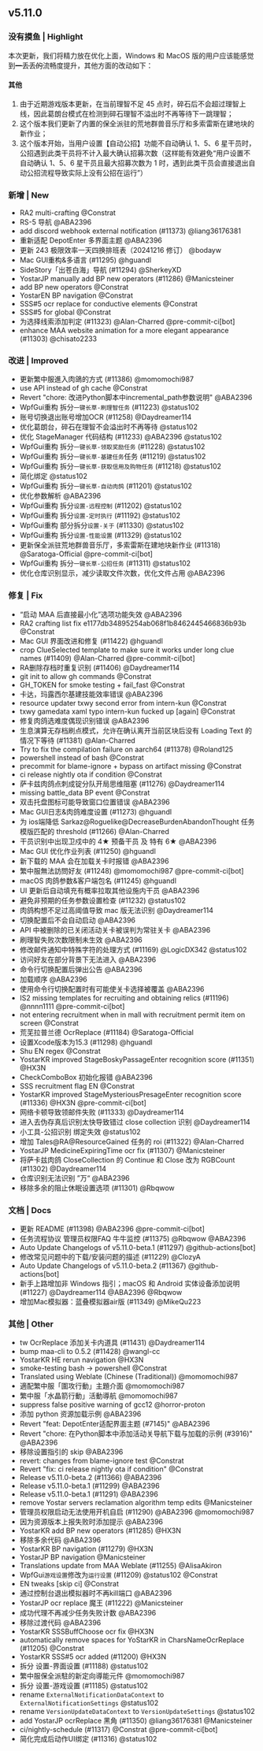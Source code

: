 ## v5.11.0

### 没有摸鱼 | Highlight

本次更新，我们将精力放在优化上面，Windows 和 MacOS 版的用户应该能感觉到<del>一丢丢的</del>流畅度提升，其他方面的改动如下：

#### 其他

1. 由于近期游戏版本更新，在当前理智不足 45 点时，碎石后不会超过理智上线，因此葛朗台模式在检测到碎石理智不溢出时不再等待下一跳理智；
2. 这个版本我们更新了内置的保全派驻的荒地群兽音乐厅和多索雷斯在建地块的新作业；
3. 这个版本开始，当用户设置【自动公招】功能不自动确认 1、5、6 星干员时，公招遇到此类干员将不计入最大确认招募次数（这样能有效避免“用户设置不自动确认 1、5、6 星干员且最大招募次数为 1 时，遇到此类干员会直接退出自动公招流程导致实际上没有公招在运行”）

### 新增 | New

* RA2 multi-crafting @Constrat
* RS-5 导航 @ABA2396
* add discord webhook external notification (#11373) @liang36176381
* 重新适配 DepotEnter 多界面主题 @ABA2396
* 更新 243 极限效率一天四换排班表（20241216 修订） @bodayw
* Mac GUI重构&多语言 (#11295) @hguandl
* SideStory「出苍白海」导航 (#11294) @SherkeyXD
* YostarJP manually add BP new operators (#11286) @Manicsteiner
* add BP new operators @Constrat
* YostarEN BP navigation @Constrat
* SSS#5 ocr replace for conductive elements @Constrat
* SSS#5 for global @Constrat
* 为选择线索添加判定 (#11323) @Alan-Charred @pre-commit-ci[bot]
* enhance MAA website animation for a more elegant appearance (#11303) @chisato2233

### 改进 | Improved

* 更新繁中服進入肉鴿的方式 (#11386) @momomochi987
* use API instead of gh cache @Constrat
* Revert "chore: 改进Python脚本中incremental_path参数说明" @ABA2396
* WpfGui重构 拆分`一键长草-刷理智任务` (#11223) @status102
* 账号切换退出账号增加OCR (#11258) @Daydreamer114
* 优化葛朗台，碎石在理智不会溢出时不再等待 @status102
* 优化 StageManager 代码结构 (#11233) @ABA2396 @status102
* WpfGui重构 拆分`一键长草-领取奖励任务` (#11228) @status102
* WpfGui重构 拆分`一键长草-基建任务`任务 (#11219) @status102
* WpfGui重构 拆分`一键长草-获取信用及购物任务` (#11218) @status102
* 简化绑定 @status102
* WpfGui重构 拆分`一键长草-自动肉鸽` (#11201) @status102
* 优化参数解析 @ABA2396
* WpfGui重构 拆分`设置-远程控制` (#11202) @status102
* WpfGui重构 拆分`设置-定时执行` (#11192) @status102
* WpfGui重构 部分拆分`设置-关于` (#11330) @status102
* WpfGui重构 拆分`设置-性能设置` (#11329) @status102
* 更新保全派驻荒地群兽音乐厅，多索雷斯在建地块新作业 (#11318) @Saratoga-Official @pre-commit-ci[bot]
* WpfGui重构 拆分`一键长草-公招任务` (#11311) @status102
* 优化仓库识别显示，减少读取文件次数，优化文件占用 @ABA2396

### 修复 | Fix

* “启动 MAA 后直接最小化”选项功能失效 @ABA2396
* RA2 crafting list fix e1177db34895254ab068f1b8462445466836b93b @Constrat
* Mac GUI 界面改进和修复 (#11422) @hguandl
* crop ClueSelected template to make sure it works under long clue names (#11409) @Alan-Charred @pre-commit-ci[bot]
* RA删除存档时重复识别 (#11406) @Daydreamer114
* git init to allow gh commands @Constrat
* GH_TOKEN for smoke testing + fail_fast @Constrat
* 卡达，玛露西尔基建技能效率错误 @ABA2396
* resource updater txwy second error from intern-kun @Constrat
* txwy gamedata xaml typo intern-kun fucked up [again] @Constrat
* 修复肉鸽选难度偶现识别错误 @ABA2396
* 生息演算无存档刷点模式，允许在确认离开当前区块后没有 Loading Text 的情况下等待 (#11381) @Alan-Charred
* Try to fix the compilation failure on aarch64 (#11378) @Roland125
* powershell instead of bash @Constrat
* precommit for blame-ignore + bypass on artifact missing @Constrat
* ci release nightly ota if condition @Constrat
* 萨卡兹肉鸽点刺成锭分队开局思维阻塞 (#11276) @Daydreamer114
* missing battle_data BP event @Constrat
* 双击托盘图标可能导致窗口位置错误 @ABA2396
* Mac GUI日志&肉鸽难度设置 (#11273) @hguandl
* 为 ios端降低 Sarkaz@Roguelike@DecreaseBurdenAbandonThought 任务模版匹配的 threshold (#11266) @Alan-Charred
* 干员识别中出现卫戍中的 4★ 预备干员 及 特有 6★ @ABA2396
* Mac GUI 优化作业列表 (#11250) @hguandl
* 新下载的 MAA 会在加载关卡时报错 @ABA2396
* 繁中服無法訪問好友 (#11248) @momomochi987 @pre-commit-ci[bot]
* macOS 肉鸽参数&客户端包名 (#11245) @hguandl
* UI 更新后自动填充有概率拉取其他设施内干员 @ABA2396
* 避免非预期的任务参数设置检查 (#11232) @status102
* 肉鸽构想不足过高阈值导致 mac 版无法识别 @Daydreamer114
* 切换配置后不会自动启动 @ABA2396
* API 中被删除的已关闭活动关卡被误判为常驻关卡 @ABA2396
* 刷理智失败次数限制未生效 @ABA2396
* 修改邮件通知中特殊字符的处理方式 (#11169) @LogicDX342 @status102
* 访问好友在部分背景下无法进入 @ABA2396
* 命令行切换配置后弹出公告 @ABA2396
* 加载顺序 @ABA2396
* 使用命令行切换配置时有可能使关卡选择被覆盖 @ABA2396
* IS2 missing templates for recruiting and obtaining relics (#11196) @nnnn1111 @pre-commit-ci[bot]
* not entering recruitment when in mall with recruitment permit item on screen @Constrat
* 荒芜拉普兰德 OcrReplace (#11184) @Saratoga-Official
* 设置Xcode版本为15.3 (#11298) @hguandl
* Shu EN regex @Constrat
* YostarKR improved StageBoskyPassageEnter recognition score (#11351) @HX3N
* CheckComboBox 初始化报错 @ABA2396
* SSS recruitment flag EN @Constrat
* YostarKR improved StageMysteriousPresageEnter recognition score (#11336) @HX3N @pre-commit-ci[bot]
* 网络卡顿导致领邮件失败 (#11333) @Daydreamer114
* 进入去伪存真后识别太快导致错过 close collection 识别 @Daydreamer114
* 小工具-公招识别 绑定失效 @status102
* 增加 Tales@RA@ResourceGained 任务的 roi (#11322) @Alan-Charred
* YostarJP MedicineExpiringTime ocr fix (#11307) @Manicsteiner
* 将萨卡兹肉鸽 CloseCollection 的 Continue 和 Close 改为 RGBCount (#11302) @Daydreamer114
* 仓库识别无法识别 ”万“ @ABA2396
* 移除多余的阻止休眠设置选项 (#11301) @Rbqwow

### 文档 | Docs

* 更新 README (#11398) @ABA2396 @pre-commit-ci[bot]
* 任务流程协议 管理员权限FAQ 牛牛监控 (#11375) @Rbqwow @ABA2396
* Auto Update Changelogs of v5.11.0-beta.1 (#11297) @github-actions[bot]
* 修改常见问题中的下载/安装问题的描述 (#11229) @ClozyA
* Auto Update Changelogs of v5.11.0-beta.2 (#11367) @github-actions[bot]
* 新手上路增加非 Windows 指引；macOS 和 Android 实体设备添加说明 (#11227) @Daydreamer114 @ABA2396 @Rbqwow
* 增加Mac模拟器：蓝叠模拟器air版 (#11349) @MikeQu223

### 其他 | Other

* tw OcrReplace 添加关卡内道具 (#11431) @Daydreamer114
* bump maa-cli to 0.5.2 (#11428) @wangl-cc
* YostarKR HE rerun navigation @HX3N
* smoke-testing bash -> powershell @Constrat
* Translated using Weblate (Chinese (Traditional)) @momomochi987
* 適配繁中服「圍攻行動」主題介面 @momomochi987
* 繁中服「水晶箭行動」活動導航 @momomochi987
* suppress false positive warning of gcc12 @horror-proton
* 添加 python 资源加载示例 @ABA2396
* Revert "feat: DepotEnter适配界面主题 (#7145)" @ABA2396
* Revert "chore: 在Python脚本中添加活动关导航下载与加载的示例 (#3916)" @ABA2396
* 移除设置指引的 skip @ABA2396
* revert: changes from blame-ignore test @Constrat
* Revert "fix: ci release nightly ota if condition" @Constrat
* Release v5.11.0-beta.2 (#11366) @ABA2396
* Release v5.11.0-beta.1 (#11299) @ABA2396
* Release v5.11.0-beta.1 (#11291) @ABA2396
* remove Yostar servers reclamation algorithm temp edits @Manicsteiner
* 管理员权限启动无法使用开机自启 (#11290) @ABA2396 @momomochi987
* 因为资源版本上报失败时添加提示 @ABA2396
* YostarKR add BP new operators (#11285) @HX3N
* 移除多余代码 @ABA2396
* YostarKR BP navigation (#11279) @HX3N
* YostarJP BP navigation @Manicsteiner
* Translations update from MAA Weblate (#11255) @AlisaAkiron
* WpfGui`游戏设置`修改为`运行设置` (#11209) @status102 @Constrat
* EN tweaks [skip ci] @Constrat
* 通过控制台退出模拟器时不再kill端口 @ABA2396
* YostarJP ocr replace 魔王 (#11222) @Manicsteiner
* 成功代理不再减少任务失败计数 @ABA2396
* 移除过渡代码 @ABA2396
* YostarKR SSSBuffChoose ocr fix @HX3N
* automatically remove spaces for YoStarKR in CharsNameOcrReplace (#11205) @Constrat
* YostarKR SSS#5 ocr added (#11200) @HX3N
* 拆分 设置-界面设置 (#11188) @status102
* 繁中服保全派駐的新定向導能元件 @momomochi987
* 拆分 设置-游戏设置 (#11185) @status102
* rename `ExternalNotificationDataContext` to `ExternalNotificationSettings` @status102
* rename `VersionUpdateDataContext` to `VersionUpdateSettings` @status102
* add YostarJP ocrReplace 黑角 (#11350) @liang36176381 @Manicsteiner
* ci/nightly-schedule (#11317) @Constrat @pre-commit-ci[bot]
* 简化完成后动作UI绑定 (#11316) @status102
